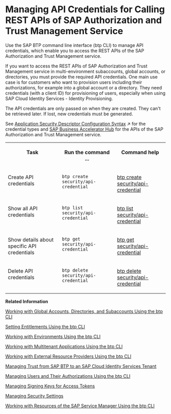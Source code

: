 <!-- loioce43eb5dd4884997b54cddabc45c9313 -->

# Managing API Credentials for Calling REST APIs of SAP Authorization and Trust Management Service

Use the SAP BTP command line interface \(btp CLI\) to manage API credentials, which enable you to access the REST APIs of the SAP Authorization and Trust Management service.

If you want to access the REST APIs of SAP Authorization and Trust Management service in multi-environment subaccounts, global accounts, or directories, you must provide the required API credentials. One main use case is for customers who want to provision users including their authorizations, for example into a global account or a directory. They need credentials \(with a client ID\) for provisioning of users, especially when using SAP Cloud Identity Services - Identity Provisioning.

The API credentials are only passed on when they are created. They can't be retrieved later. If lost, new credentials must be generated.

See [Application Security Descriptor Configuration Syntax](https://help.sap.com/viewer/65de2977205c403bbc107264b8eccf4b/Cloud/en-US/517895a9612241259d6941dbf9ad81cb.html "The syntax required to set the properties and values defined in the xs-security.json application security descriptor file.") :arrow_upper_right: for the credential types and [SAP Business Accelerator Hub](https://api.sap.com/package/authtrustmgmnt/rest) for the APIs of the SAP Authorization and Trust Management service.


<table>
<tr>
<th valign="top">

Task

</th>
<th valign="top">

Run the command ...

</th>
<th valign="top">

Command help

</th>
</tr>
<tr>
<td valign="top">

Create API credentials

</td>
<td valign="top">

`btp create security/api-credential`

</td>
<td valign="top">

[btp create security/api-credential](https://help.sap.com/docs/BTP/btp-cli/btp-create-api-credential.html)

</td>
</tr>
<tr>
<td valign="top">

Show all API credentials

</td>
<td valign="top">

`btp list security/api-credential`

</td>
<td valign="top">

[btp list security/api-credential](https://help.sap.com/docs/BTP/btp-cli/btp-list-api-credential.html)

</td>
</tr>
<tr>
<td valign="top">

Show details about specific API credentials

</td>
<td valign="top">

`btp get security/api-credential`

</td>
<td valign="top">

[btp get security/api-credential](https://help.sap.com/docs/BTP/btp-cli/btp-get-api-credential.html)

</td>
</tr>
<tr>
<td valign="top">

Delete API credentials

</td>
<td valign="top">

`btp delete security/api-credential`

</td>
<td valign="top">

[btp delete security/api-credential](https://help.sap.com/docs/BTP/btp-cli/btp-delete-api-credential.html)

</td>
</tr>
</table>

**Related Information**  


[Working with Global Accounts, Directories, and Subaccounts Using the btp CLI](working-with-global-accounts-directories-and-subaccounts-using-the-btp-cli-85a683e.md "Use the SAP BTP command line interface (btp CLI) to manage operations with global accounts, directories, and subaccounts.")

[Setting Entitlements Using the btp CLI](setting-entitlements-using-the-btp-cli-5af849c.md "Use the SAP BTP command line interface (btp CLI) to set entitlements to define the functionality or permissions available for users of global accounts, directories, and subaccounts.")

[Working with Environments Using the btp CLI](working-with-environments-using-the-btp-cli-48db155.md "Use the SAP BTP command line interface (btp CLI) to manage runtime environment instances in a subaccount. For example, enable the Cloud Foundry environment by creating a Cloud Foundry org (environment instance).")

[Working with Multitenant Applications Using the btp CLI](working-with-multitenant-applications-using-the-btp-cli-c1b0fcc.md "Use the SAP BTP command line interface (btp CLI) to manage the multitenant applications to which a subaccount is entitled to subscribe.")

[Working with External Resource Providers Using the btp CLI](working-with-external-resource-providers-using-the-btp-cli-48d7688.md "Use the SAP BTP command line interface (btp CLI) to get details, or to create or delete resource provider instances in a global account.")

[Managing Trust from SAP BTP to an SAP Cloud Identity Services Tenant](managing-trust-from-sap-btp-to-an-sap-cloud-identity-services-tenant-6140107.md "SAP BTP supports identity federation. Its concept is to reuse the user bases of identity providers. To use a custom identity provider, your global account or subaccount in SAP BTP must have a trust relationship to the identity provider you want to use.")

[Managing Users and Their Authorizations Using the btp CLI](managing-users-and-their-authorizations-using-the-btp-cli-94bb593.md "User authorizations are managed by assigning role collections to users (for example, Subaccount Administrator). Use the SAP BTP command-line interface (btp CLI) to manage roles and role collections, and to assign role collections to users.")

[Managing Signing Keys for Access Tokens](managing-signing-keys-for-access-tokens-dfca1d3.md "Use the SAP BTP command line interface (btp CLI) to manage signing keys for access tokens in the subaccount.")

[Managing Security Settings](managing-security-settings-168dd75.md "Use the SAP BTP command line interface (btp CLI) to display and update the security settings for the subaccount.")

[Working with Resources of the SAP Service Manager Using the btp CLI](working-with-resources-of-the-sap-service-manager-using-the-btp-cli-fe6a53b.md "Use the SAP BTP command line interface to perform various operations related to your platforms, attached service brokers, service instances, and service bindings.")

